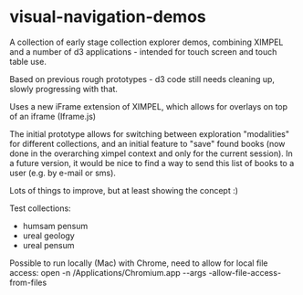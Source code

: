 # visual-navigation-demos

A collection of early stage collection explorer demos, combining XIMPEL and a number of d3 applications - intended for touch screen and touch table use.

Based on previous rough prototypes - d3 code still needs cleaning up, slowly progressing with that.
 
Uses a new iFrame extension of XIMPEL, which allows for overlays on top of an iframe (Iframe.js)

The initial prototype allows for switching between exploration "modalities" for different collections, and an initial feature to "save" found books (now done in the overarching ximpel context and only for the current session). In a future version, it would be nice to find a way to send this list of books to a user (e.g. by e-mail or sms).

Lots of things to improve, but at least showing the concept :)

Test collections:
- humsam pensum
- ureal geology
- ureal pensum

Possible to run locally (Mac) with Chrome, need to allow for local file access: 
open -n /Applications/Chromium.app --args -allow-file-access-from-files